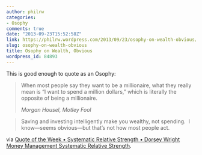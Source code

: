 ```yaml
---
author: philrw
categories:
- Osophy
comments: true
date: "2013-09-23T15:52:58Z"
link: https://philrw.wordpress.com/2013/09/23/osophy-on-wealth-obvious/
slug: osophy-on-wealth-obvious
title: Osophy on Wealth, Obvious
wordpress_id: 84893
---
```


This is good enough to quote as an Osophy:

> When most people say they want to be a millionaire, what they really mean is “I want to spend a million dollars,” which is literally the opposite of being a millionaire.
>
> <cite>Morgan Housel, Motley Fool</cite>

> Saving and investing intelligently make you wealthy, not spending.  I know—seems obvious—but that’s not how most people act.


via [Quote of the Week • Systematic Relative Strength • Dorsey Wright Money Management Systematic Relative Strength](http://systematicrelativestrength.com/2013/09/23/quote-week-16/).

